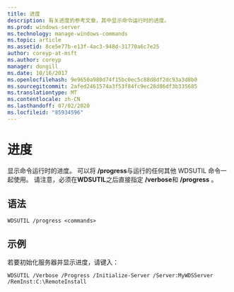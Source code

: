 ```yaml
---
title: 进度
description: 有关进度的参考文章，其中显示命令运行时的进度。
ms.prod: windows-server
ms.technology: manage-windows-commands
ms.topic: article
ms.assetid: 8ce5e77b-e13f-4ac3-948d-31770a6c7e25
author: coreyp-at-msft
ms.author: coreyp
manager: dongill
ms.date: 10/16/2017
ms.openlocfilehash: 9e9650a980d74f15bc0ec5c88d8df2dc93a3d8b0
ms.sourcegitcommit: 2afed2461574a3f53f84fc9ec28d86df3b335685
ms.translationtype: MT
ms.contentlocale: zh-CN
ms.lasthandoff: 07/02/2020
ms.locfileid: "85934596"
---
```

# <a name="progress"></a>进度

显示命令运行时的进度。 可以将 **/progress**与运行的任何其他 WDSUTIL 命令一起使用。 请注意，必须在**WDSUTIL**之后直接指定 **/verbose**和 **/progress** 。

## <a name="syntax"></a>语法

```
WDSUTIL /progress <commands>
```

## <a name="examples"></a>示例

若要初始化服务器并显示进度，请键入：
```
WDSUTIL /Verbose /Progress /Initialize-Server /Server:MyWDSServer /RemInst:C:\RemoteInstall
```